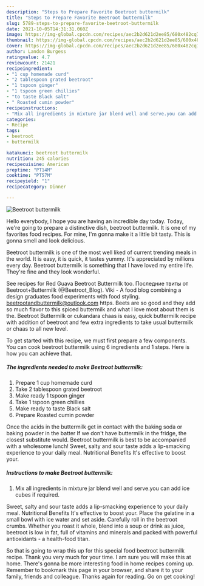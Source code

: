 ```yaml
---
description: "Steps to Prepare Favorite Beetroot buttermilk"
title: "Steps to Prepare Favorite Beetroot buttermilk"
slug: 5789-steps-to-prepare-favorite-beetroot-buttermilk
date: 2021-10-05T14:31:31.060Z
image: https://img-global.cpcdn.com/recipes/aec2b2d621d2ee85/680x482cq70/beetroot-buttermilk-recipe-main-photo.jpg
thumbnail: https://img-global.cpcdn.com/recipes/aec2b2d621d2ee85/680x482cq70/beetroot-buttermilk-recipe-main-photo.jpg
cover: https://img-global.cpcdn.com/recipes/aec2b2d621d2ee85/680x482cq70/beetroot-buttermilk-recipe-main-photo.jpg
author: Landon Burgess
ratingvalue: 4.7
reviewcount: 21421
recipeingredient:
- "1 cup homemade curd"
- "2 tablespoon grated beetroot"
- "1 tspoon ginger"
- "1 tspoon green chillies"
- "to taste Black salt"
- " Roasted cumin powder"
recipeinstructions:
- "Mix all ingredients in mixture jar blend well and serve.you can add ice cubes if required."
categories:
- Recipe
tags:
- beetroot
- buttermilk

katakunci: beetroot buttermilk 
nutrition: 245 calories
recipecuisine: American
preptime: "PT14M"
cooktime: "PT57M"
recipeyield: "1"
recipecategory: Dinner

---
```



![Beetroot buttermilk](https://img-global.cpcdn.com/recipes/aec2b2d621d2ee85/680x482cq70/beetroot-buttermilk-recipe-main-photo.jpg)

Hello everybody, I hope you are having an incredible day today. Today, we're going to prepare a distinctive dish, beetroot buttermilk. It is one of my favorites food recipes. For mine, I'm gonna make it a little bit tasty. This is gonna smell and look delicious.

Beetroot buttermilk is one of the most well liked of current trending meals in the world. It is easy, it is quick, it tastes yummy. It's appreciated by millions every day. Beetroot buttermilk is something that I have loved my entire life. They're fine and they look wonderful.

See recipes for Red Guava Beetroot Buttermilk too. Последние твиты от Beetroot+Buttermilk (@Beetroot_Blog). Viki - A food blog combining a design graduates food experiments with food styling. beetrootandbuttermilk@outlook.com https. Beets are so good and they add so much flavor to this spiced buttermilk and what I love most about them is the. Beetroot Buttermilk or cukandara chaas is easy, quick buttermilk recipe with addition of beetroot and few extra ingredients to take usual buttermilk or chaas to all new level.


To get started with this recipe, we must first prepare a few components. You can cook beetroot buttermilk using 6 ingredients and 1 steps. Here is how you can achieve that.

<!--inarticleads1-->

##### The ingredients needed to make Beetroot buttermilk:

1. Prepare 1 cup homemade curd
1. Take 2 tablespoon grated beetroot
1. Make ready 1 tspoon ginger
1. Take 1 tspoon green chillies
1. Make ready to taste Black salt
1. Prepare  Roasted cumin powder


Once the acids in the buttermilk get in contact with the baking soda or baking powder in the batter If we don&#39;t have buttermilk in the fridge, the closest substitute would. Beetroot buttermilk is best to be accompanied with a wholesome lunch! Sweet, salty and sour taste adds a lip-smacking experience to your daily meal. Nutritional Benefits It&#39;s effective to boost your. 

<!--inarticleads2-->

##### Instructions to make Beetroot buttermilk:

1. Mix all ingredients in mixture jar blend well and serve.you can add ice cubes if required.


Sweet, salty and sour taste adds a lip-smacking experience to your daily meal. Nutritional Benefits It&#39;s effective to boost your. Place the gelatine in a small bowl with ice water and set aside. Carefully roll in the beetroot crumbs. Whether you roast it whole, blend into a soup or drink as juice, beetroot is low in fat, full of vitamins and minerals and packed with powerful antioxidants - a health-food titan. 

So that is going to wrap this up for this special food beetroot buttermilk recipe. Thank you very much for your time. I am sure you will make this at home. There's gonna be more interesting food in home recipes coming up. Remember to bookmark this page in your browser, and share it to your family, friends and colleague. Thanks again for reading. Go on get cooking!

